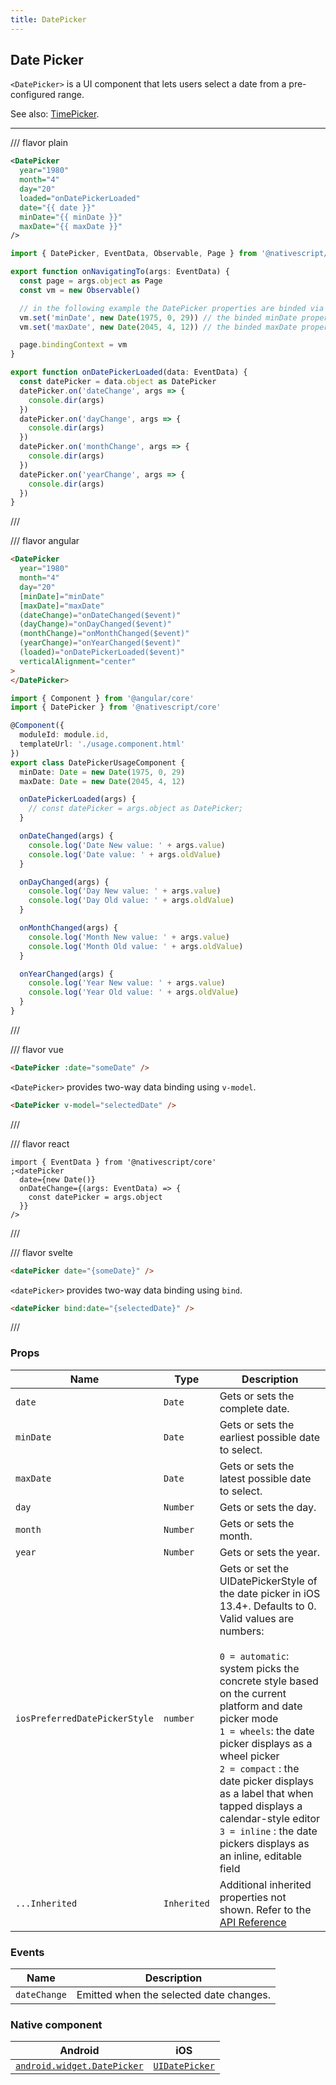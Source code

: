 ```yaml
---
title: DatePicker
---
```


## Date Picker

`<DatePicker>` is a UI component that lets users select a date from a pre-configured range.

See also: [TimePicker](/ui-and-styling.html#timepicker).

---

/// flavor plain

```xml
<DatePicker
  year="1980"
  month="4"
  day="20"
  loaded="onDatePickerLoaded"
  date="{{ date }}"
  minDate="{{ minDate }}"
  maxDate="{{ maxDate }}"
/>
```

```ts
import { DatePicker, EventData, Observable, Page } from '@nativescript/core'

export function onNavigatingTo(args: EventData) {
  const page = args.object as Page
  const vm = new Observable()

  // in the following example the DatePicker properties are binded via Observableproperties
  vm.set('minDate', new Date(1975, 0, 29)) // the binded minDate property accepts Date object
  vm.set('maxDate', new Date(2045, 4, 12)) // the binded maxDate property accepts Date object

  page.bindingContext = vm
}

export function onDatePickerLoaded(data: EventData) {
  const datePicker = data.object as DatePicker
  datePicker.on('dateChange', args => {
    console.dir(args)
  })
  datePicker.on('dayChange', args => {
    console.dir(args)
  })
  datePicker.on('monthChange', args => {
    console.dir(args)
  })
  datePicker.on('yearChange', args => {
    console.dir(args)
  })
}
```

///

/// flavor angular

```html
<DatePicker
  year="1980"
  month="4"
  day="20"
  [minDate]="minDate"
  [maxDate]="maxDate"
  (dateChange)="onDateChanged($event)"
  (dayChange)="onDayChanged($event)"
  (monthChange)="onMonthChanged($event)"
  (yearChange)="onYearChanged($event)"
  (loaded)="onDatePickerLoaded($event)"
  verticalAlignment="center"
>
</DatePicker>
```

```typescript
import { Component } from '@angular/core'
import { DatePicker } from '@nativescript/core'

@Component({
  moduleId: module.id,
  templateUrl: './usage.component.html'
})
export class DatePickerUsageComponent {
  minDate: Date = new Date(1975, 0, 29)
  maxDate: Date = new Date(2045, 4, 12)

  onDatePickerLoaded(args) {
    // const datePicker = args.object as DatePicker;
  }

  onDateChanged(args) {
    console.log('Date New value: ' + args.value)
    console.log('Date value: ' + args.oldValue)
  }

  onDayChanged(args) {
    console.log('Day New value: ' + args.value)
    console.log('Day Old value: ' + args.oldValue)
  }

  onMonthChanged(args) {
    console.log('Month New value: ' + args.value)
    console.log('Month Old value: ' + args.oldValue)
  }

  onYearChanged(args) {
    console.log('Year New value: ' + args.value)
    console.log('Year Old value: ' + args.oldValue)
  }
}
```

///

/// flavor vue

```html
<DatePicker :date="someDate" />
```

`<DatePicker>` provides two-way data binding using `v-model`.

```html
<DatePicker v-model="selectedDate" />
```

///

/// flavor react

```tsx
import { EventData } from '@nativescript/core'
;<datePicker
  date={new Date()}
  onDateChange={(args: EventData) => {
    const datePicker = args.object
  }}
/>
```

///

/// flavor svelte

```html
<datePicker date="{someDate}" />
```

`<datePicker>` provides two-way data binding using `bind`.

```html
<datePicker bind:date="{selectedDate}" />
```

///

### Props

| Name                          | Type        | Description                                                                                                                                                                                                                                                                                                                                                                                                                                                              |
| ----------------------------- | ----------- | ------------------------------------------------------------------------------------------------------------------------------------------------------------------------------------------------------------------------------------------------------------------------------------------------------------------------------------------------------------------------------------------------------------------------------------------------------------------------ |
| `date`                        | `Date`      | Gets or sets the complete date.                                                                                                                                                                                                                                                                                                                                                                                                                                          |
| `minDate`                     | `Date`      | Gets or sets the earliest possible date to select.                                                                                                                                                                                                                                                                                                                                                                                                                       |
| `maxDate`                     | `Date`      | Gets or sets the latest possible date to select.                                                                                                                                                                                                                                                                                                                                                                                                                         |
| `day`                         | `Number`    | Gets or sets the day.                                                                                                                                                                                                                                                                                                                                                                                                                                                    |
| `month`                       | `Number`    | Gets or sets the month.                                                                                                                                                                                                                                                                                                                                                                                                                                                  |
| `year`                        | `Number`    | Gets or sets the year.                                                                                                                                                                                                                                                                                                                                                                                                                                                   |
| `iosPreferredDatePickerStyle` | `number`    | Gets or set the UIDatePickerStyle of the date picker in iOS 13.4+. Defaults to 0.<br> Valid values are numbers:<br><br>`0 = automatic`: system picks the concrete style based on the current platform and date picker mode<br>`1 = wheels`: the date picker displays as a wheel picker<br>`2 = compact` : the date picker displays as a label that when tapped displays a calendar-style editor<br>`3 = inline` : the date pickers displays as an inline, editable field |
| `...Inherited`                | `Inherited` | Additional inherited properties not shown. Refer to the [API Reference](https://docs.nativescript.org/api-reference/classes/datepicker)                                                                                                                                                                                                                                                                                                                                  |

### Events

| Name         | Description                             |
| ------------ | --------------------------------------- |
| `dateChange` | Emitted when the selected date changes. |

### Native component

| Android                                                                                               | iOS                                                                            |
| ----------------------------------------------------------------------------------------------------- | ------------------------------------------------------------------------------ |
| [`android.widget.DatePicker`](https://developer.android.com/reference/android/widget/DatePicker.html) | [`UIDatePicker`](https://developer.apple.com/documentation/uikit/uidatepicker) |
